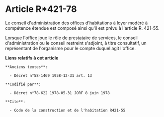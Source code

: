 # Article R*421-78

Le conseil d'administration des offices d'habitations à loyer modéré à compétence étendue est composé ainsi qu'il est prévu à
l'article R. 421-55.

Lorsque l'office joue le rôle de prestataire de services, le conseil d'administration ou le conseil restreint s'adjoint, à
titre consultatif, un représentant de l'organisme pour le compte duquel agit l'office.

**Liens relatifs à cet article**

	**Anciens textes**:

	  - Décret n°58-1469 1958-12-31 art. 13

	**Codifié par**:

	  - Décret n°78-622 1978-05-31 JORF 8 juin 1978

	**Cite**:

	  - Code de la construction et de l'habitation R421-55
